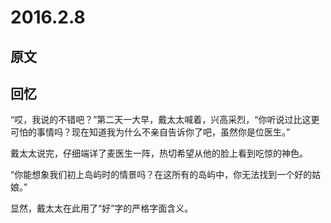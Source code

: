 # 2016.2.8

## 原文


## 回忆

“哎，我说的不错吧？”第二天一大早，戴太太喊着，兴高采烈，“你听说过比这更可怕的事情吗？现在知道我为什么不亲自告诉你了吧，虽然你是位医生。”

戴太太说完，仔细端详了麦医生一阵，热切希望从他的脸上看到吃惊的神色。

“你能想象我们初上岛屿时的情景吗？在这所有的岛屿中，你无法找到一个好的姑娘。”

显然，戴太太在此用了“好”字的严格字面含义。